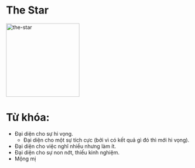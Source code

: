 # The Star

<img style="width: 200px;" alt="the-star"
  src="https://www.alittlesparkofjoy.com/wp-content/uploads/2020/10/the-star-card-in-tarot.webp">

**Từ khóa:**
===

* Đại diện cho sự hi vọng.
  * Đại diện cho một sự tích cực (bởi vì có kết quả gì đó thì mới hi vọng).
* Đại diện cho việc nghĩ nhiều nhưng làm ít.
* Đại diện cho sự non nớt, thiếu kinh nghiệm.
* Mộng mị
